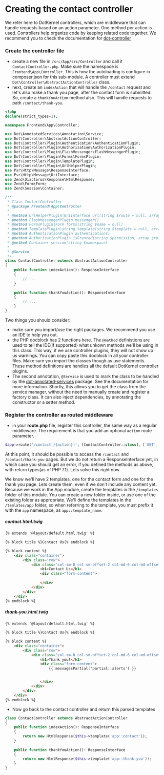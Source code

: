 # Creating the contact controller

We refer here to DotKernel controllers, which are middleware that can handle requests based on an action parameter. 
One method per action is used. Controllers help organize code by keeping related code together. 
We recommend you to check the documentation for [dot-controller](https://github.com/dotkernel/dot-controller)

### Create the controller file
* create a new file in `/src/App/src/Controller` and call it `ContactController.php`. Make sure the namespace is `Frontend\App\Controller`. This is how the autoloading is configure in composer.json for this sub-module. A controller must extend `Dot\Controller\AbstractActionController` class.
* next, create an `indexAction` that will handle the `/contact` request and let's also make a thank you page, after the contact form is submitted. So, create a `thankYouAction` method also. This will handle requests to path `/contact/thank-you`.

```php
<?php
declare(strict_types=1);

namespace Frontend\App\Controller;

use Dot\AnnotatedServices\Annotation\Service;
use Dot\Controller\AbstractActionController;
use Dot\Controller\Plugin\Authentication\AuthenticationPlugin;
use Dot\Controller\Plugin\Authorization\AuthorizationPlugin;
use Dot\Controller\Plugin\FlashMessenger\FlashMessengerPlugin;
use Dot\Controller\Plugin\Forms\FormsPlugin;
use Dot\Controller\Plugin\TemplatePlugin;
use Dot\Controller\Plugin\UrlHelperPlugin;
use Psr\Http\Message\ResponseInterface;
use Psr\Http\Message\UriInterface;
use Zend\Diactoros\Response\HtmlResponse;
use Zend\Form\Form;
use Zend\Session\Container;

/**
 * Class ContactController
 * @package Frontend\App\Controller
 *
 * @method UrlHelperPlugin|UriInterface url(string $route = null, array $params = [])
 * @method FlashMessengerPlugin messenger()
 * @method FormsPlugin|Form forms(string $name = null)
 * @method TemplatePlugin|string template(string $template = null, array $params = [])
 * @method AuthenticationPlugin authentication()
 * @method AuthorizationPlugin isGranted(string $permission, array $roles = [], mixed $context = null)
 * @method Container session(string $namespace)
 *
 * @Service
 */
class ContactController extends AbstractActionController
{
    public function indexAction(): ResponseInterface
    {
        // ...
    }
    
    public function thankYouAction(): ResponseInterface
    {
        // ...
    }
}
```

Two things you should consider:
* make sure you import/use the right packages. We recommend you use an IDE to help you out.
* the PHP docblock has 2 functions here. The `@method` definistions are used to tell the IDE(if supported) what unkown methods we'll be using in this class. This way, if we use controller plugins, they will not show up us warnings. You can copy paste this docblock in all your controller files. Make sure you import the classes though as use statements. These method definitions are handles all the default DotKernel controller plugins.
* The second annotation, `@Service` is used to mark the class to be handled by the [dot-annotated-services](https://github.com/dotkernel/dot-annotated-services) package. See the documentation for more information. Shortly, this allows you to get the class from the service manager, without the need to manually create and register a factory class. It can also inject dependencies, by annotating the constructor or a setter method.

### Register the controller as routed middleware

* in your **route.php** file, register this controller, the same way as a regular middleware. The requirement is that you add an optional `action` route parameter.

```php
$app->route('/contact[/{action}]', [ContactController::class], ['GET', 'POST'], 'contact');
```

At this point, it should be possible to access the `/contact` and `/contact/thank-you` pages. But we do not return a ResponseInterface yet, in which case you should get an error, if you defined the methods as above, with return types(as of PHP 7.1). Lets solve this right now.

We know we'll have 2 templates, one for the contact form and one for the thank you page. Lets create them, even if we don't include any content yet. Because we work in the App module, create the templates in the `/templates` folder of this module. You can create a new folder inside, or use one of the existing folder as appropriate. We'll define the templates in the `/temlates/app` folder, so when referring to the template, you must prefix it with the `app` namespace, as `app::template_name`.

##### contact.html.twig
```html
{% extends '@layout/default.html.twig' %}

{% block title %}Contact Us{% endblock %}

{% block content %}
    <div class="container">
        <div class="row">
            <div class="col-sm-8 col-sm-offset-2 col-md-6 col-md-offset-3 col-lg-6 col-lg-offset-3 no-padding forms">
                <h1>Contact Us</h1>
                <div class="form-content">
                
                </div>
            </div>
        </div>
    </div>
{% endblock %}
```

##### thank-you.html.twig
```html
{% extends '@layout/default.html.twig' %}

{% block title %}Contact Us{% endblock %}

{% block content %}
    <div class="container">
        <div class="row">
            <div class="col-sm-8 col-sm-offset-2 col-md-6 col-md-offset-3 col-lg-6 col-lg-offset-3 no-padding forms">
                <h1>Thank you!</h1>
                <div class="form-content">
                    {{ messagesPartial('partial::alerts') }}


                </div>
            </div>
        </div>
    </div>
{% endblock %}
```

* Now go back to the contact controller and return this parsed templates

```php
class ContactController extends AbstractActionController
{
    public function indexAction(): ResponseInterface
    {
        return new HtmlResponse($this->template('app::contact'));
    }
    
    public function thankYouAction(): ResponseInterface
    {
        return new HtmlResponse($this->template('app::thank-you'));
    }
}
```
